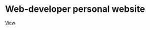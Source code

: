 # Web-developer personal website
<a href="https://annasokhina.github.io/web-developer-site/">View</a>
